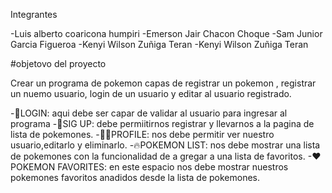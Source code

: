 Integrantes

-Luis alberto coaricona humpiri
-Emerson Jair Chacon Choque
-Sam Junior Garcia Figueroa
-Kenyi Wilson Zuñiga Teran
-Kenyi Wilson Zuñiga Teran

#objetovo del proyecto

Crear un programa de pokemon capas de registrar un pokemon , registrar un nuemo usuario, login de un usuario y editar al usuario registrado.

-👦LOGIN: aqui debe ser capar de validar al usuario para ingresar al programa
-📑SIG UP: debe permiitirnos registrar y llevarnos a la pagina de lista de pokemones.
-👨‍🦱PROFILE: nos debe permitir ver nuestro usuario,editarlo y eliminarlo.
-🔥POKEMON LIST: nos debe mostrar una lista de pokemones con la funcionalidad de a gregar a una lista de favoritos.
-❤POKEMON FAVORITES: en este espacio nos debe mostrar nuestros pokemones favoritos anadidos desde la lista de pokemones.